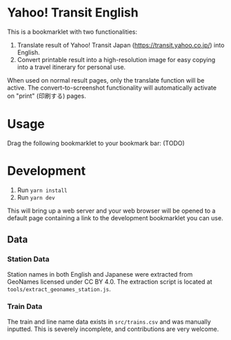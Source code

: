 # Yahoo! Transit English

This is a bookmarklet with two functionalities:

1.  Translate result of Yahoo! Transit Japan (<https://transit.yahoo.co.jp/>) into English.
2.  Convert printable result into a high-resolution image for easy copying into a travel
    itinerary for personal use.

When used on normal result pages, only the translate function will be active. The
convert-to-screenshot functionality will automatically activate on "print" (印刷する) pages.

# Usage

Drag the following bookmarklet to your bookmark bar: (TODO)

# Development

1.  Run `yarn install`
2.  Run `yarn dev`

This will bring up a web server and your web browser will be opened to a default page containing
a link to the development bookmarklet you can use.

## Data

### Station Data

Station names in both English and Japanese were extracted from GeoNames licensed under CC BY 4.0.
The extraction script is located at `tools/extract_geonames_station.js`.

### Train Data

The train and line name data exists in `src/trains.csv` and was manually inputted. This is severely
incomplete, and contributions are very welcome.
